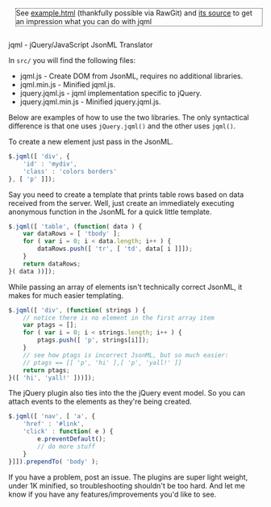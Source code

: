 <div style="margin: 1em 0 2em 1em; border: thin dotted;">
See <a href="https://hh-lohmann.github.io/jqml/example.html">example.html</a> (thankfully possible via RawGit) and <a href="https://github.com/hh-lohmann/jqml/blob/master/example.html">its source</a> to get an impression what you can do with jqml
</div>

jqml - jQuery/JavaScript JsonML Translator

In `src/` you will find the following files:

* jqml.js - Create DOM from JsonML, requires no additional libraries.
* jqml.min.js - Minified jqml.js.
* jquery.jqml.js - jqml implementation specific to jQuery.
* jquery.jqml.min.js - Minified jquery.jqml.js.

Below are examples of how to use the two libraries.
The only syntactical difference is that one uses `jQuery.jqml()` and the other uses `jqml()`.

To create a new element just pass in the JsonML.

```javascript
$.jqml([ 'div', {
	'id' : 'mydiv',
	'class' : 'colors borders'
}, [ 'p' ]]);
```

Say you need to create a template that prints table rows based on data received from the server.
Well, just create an immediately executing anonymous function in the JsonML for a quick little template.

```javascript
$.jqml([ 'table', (function( data ) {
	var dataRows = [ 'tbody' ];
	for ( var i = 0; i < data.length; i++ ) {
		dataRows.push([ 'tr', [ 'td', data[ i ]]]);
	}
	return dataRows;
}( data ))]);
```

While passing an array of elements isn't technically correct JsonML, it makes for much easier templating.

```javascript
$.jqml([ 'div', (function( strings ) {
	// notice there is no element in the first array item
	var ptags = [];
	for ( var i = 0; i < strings.length; i++ ) {
		ptags.push([ 'p', strings[i]]);
	}
	// see how ptags is incorrect JsonML, but so much easier:
	// ptags == [[ 'p', 'hi' ],[ 'p', 'yall!' ]]
	return ptags;
}([ 'hi', 'yall!' ]))]);
```

The jQuery plugin also ties into the the jQuery event model.
So you can attach events to the elements as they're being created.

```javascript
$.jqml([ 'nav', [ 'a', {
	'href' : '#link',
	'click' : function( e ) {
		e.preventDefault();
		// do more stuff
	}
}]]).prependTo( 'body' );
```

If you have a problem, post an issue.
The plugins are super light weight, under 1K minified, so troubleshooting shouldn't be too hard.
And let me know if you have any features/improvements you'd like to see.
